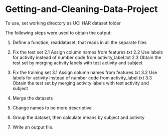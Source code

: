 # Getting-and-Cleaning-Data-Project

To use, set working directory as UCI HAR dataset folder

The following steps were used to obtain the output:
1. Define a function, readdataset, that reads in all the separate files

2. Fix the test set
   2.1 Assign column names from features.txt
   2.2 Use labels for activity instead of number code from activity_label.txt
   2.3 Obtain the test set by merging activity labels with test activity and subject

3. Fix the training set
   3.1 Assign column names from features.txt
   3.2 Use labels for activity instead of number code from activity_label.txt
   3.3 Obtain the test set by merging activity labels with test activity and subject

4. Merge the datasets
5. Change names to be more descriptive
6. Group the dataset, then calculate means by subject and activity
7. Write an output file.
